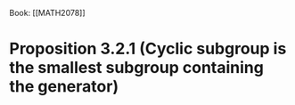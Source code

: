 Book: [[MATH2078]]
# Proposition 3.2.1 (Cyclic subgroup is the smallest subgroup containing the generator)
